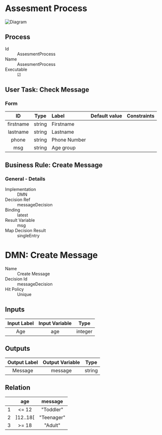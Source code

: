 # Assesment Process

![Diagram](process.png)

## Process

<dl>
<dt>Id </dt>
<dd>AssesmentProcess </dd>
<dt>Name </dt>
<dd>AssesmentProcess </dd>
<dt>Executable </dt>
<dd>☑</dd>
</dl>


## User Task: Check Message

### Form

| ID        | Type   | Label        | Default value | Constraints |
| :---:     | :---:  | :---         | :---          | :---        |
| firstname | string | Firstname    |               |             |
| lastname  | string | Lastname     |               |             |
| phone     | string | Phone Number |               |             |
| msg       | string | Age group    |               |             |

## Business Rule: Create Message

### General - Details

<dl>
<dt>Implementation</dt>
<dd>DMN </dd>
<dt>Decision Ref</dt>
<dd>messageDecision</dd>
<dt>Binding </dt>
<dd>latest </dd>
<dt>Result Variable</dt>
<dd>msg</dd>
<dt>Map Decision Result</dt>
<dd>singleEntry</dd>
</dl>


# DMN: Create Message

<dl>
<dt>Name</dt>
<dd>Create Message</dd>
<dt>Decision Id</dt>
<dd>messageDecision</dd>
<dt>Hit Policy</dt>
<dd>Unique</dd>
</dl>

## Inputs

| Input Label | Input Variable | Type    |
| :---:      | :----:         | :---:   |
| Age        | age            | integer |

## Outputs

| Output Label | Output Variable | Type   |
| :---:        | :----:          | :---:  |
| Message      | message         | string |

## Relation

|      | age      | message    |
| ---: | :---:    | :---:      |
|    1 | <= 12    | "Toddler"  |
|    2 | ]12..18[ | "Teenager" |
|    3 | >= 18    | "Adult"    |
